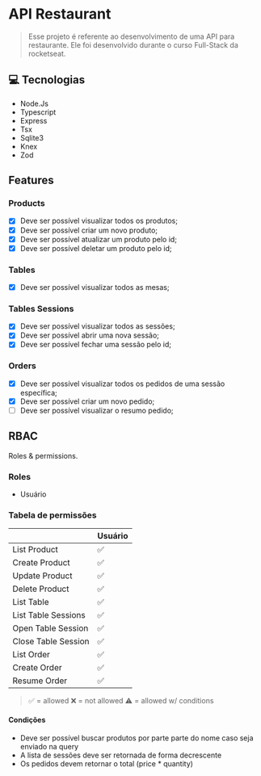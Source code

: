 # API Restaurant

> Esse projeto é referente ao desenvolvimento de uma API para restaurante. Ele foi desenvolvido durante o curso Full-Stack da rocketseat.

## 💻 Tecnologias

- Node.Js
- Typescript
- Express
- Tsx
- Sqlite3
- Knex
- Zod

## Features

### Products

- [x] Deve ser possível visualizar todos os produtos;
- [x] Deve ser possível criar um novo produto;
- [x] Deve ser possível atualizar um produto pelo id;
- [x] Deve ser possível deletar um produto pelo id;

### Tables

- [x] Deve ser possível visualizar todos as mesas;

### Tables Sessions

- [x] Deve ser possível visualizar todos as sessões;
- [x] Deve ser possível abrir uma nova sessão;
- [x] Deve ser possível fechar uma sessão pelo id;

### Orders

- [x] Deve ser possível visualizar todos os pedidos de uma sessão específica;
- [x] Deve ser possível criar um novo pedido;
- [ ] Deve ser possível visualizar o resumo pedido;

## RBAC

Roles & permissions.

### Roles

- Usuário

### Tabela de permissões

|                     | Usuário |
| ------------------- | ------- |
| List Product        | ✅      |
| Create Product      | ✅      |
| Update Product      | ✅      |
| Delete Product      | ✅      |
| List Table          | ✅      |
| List Table Sessions | ✅      |
| Open Table Session  | ✅      |
| Close Table Session | ✅      |
| List Order          | ✅      |
| Create Order        | ✅      |
| Resume Order        | ✅      |

> ✅ = allowed
> ❌ = not allowed
> ⚠️ = allowed w/ conditions

#### Condições
- Deve ser possível buscar produtos por parte parte do nome caso seja enviado na query
- A lista de sessões deve ser retornada de forma decrescente
- Os pedidos devem retornar o total (price * quantity)
